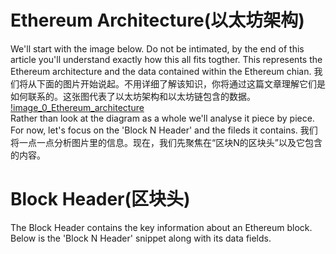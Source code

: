 # Ethereum Architecture(以太坊架构)
We'll start with the image below. Do not be intimated, by the end of this article you'll understand exactly how this all fits togther. This represents the Ethereum architecture and the data contained within the Ethereum chian.
我们将从下面的图片开始说起。不用详细了解该知识，你将通过这篇文章理解它们是如何联系的。这张图代表了以太坊架构和以太坊链包含的数据。
[!image_0_Ethereum_architecture]()  
Rather than look at the diagram as a whole we'll analyse it piece by piece. For now, let's focus on the 'Block N Header' and the fileds it contains.
我们将一点一点分析图片里的信息。现在，我们先聚焦在“区块N的区块头”以及它包含的内容。
# Block Header(区块头)
The Block Header contains the key information about an Ethereum block. Below is the 'Block N Header' snippet along with its data fields.

